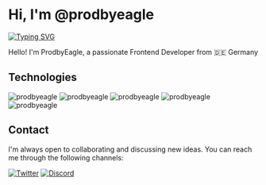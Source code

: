 # Hi, I'm @prodbyeagle

[![Typing SVG](https://readme-typing-svg.demolab.com?font=Geist+Mono+Medium&pause=1000&color=C488FF&multiline=true&random=false&width=435&lines=HELLO+STRANGER)](https://prodbyeagle.vercel.app#socials)

Hello! I'm ProdbyEagle, a passionate Frontend Developer from :de: Germany

## Technologies

![prodbyeagle](https://badges.penpow.dev/badges/built-with/javascript/compact-minimal.avif)
![prodbyeagle](https://badges.penpow.dev/badges/built-with/react/compact-minimal.avif)
![prodbyeagle](https://badges.penpow.dev/badges/built-with/typescript/compact-minimal.webp)
![prodbyeagle](https://badges.penpow.dev/badges/built-with/tailwindcss/compact-minimal.webp)
![prodbyeagle](https://badges.penpow.dev/badges/built-with/next/compact-minimal.webp)

## Contact

I'm always open to collaborating and discussing new ideas. You can reach me through the following channels:

[![Twitter](https://badges.penpow.dev/badges/social/x-singular/cozy.webp)](https://twitter.com/prodbyeagle)
[![Discord](https://badges.penpow.dev/badges/social/discord-singular/cozy.webp)](https://discord.gg/V33nExqB68)
